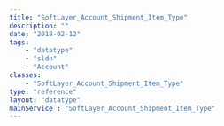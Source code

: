 ```yaml
---
title: "SoftLayer_Account_Shipment_Item_Type"
description: ""
date: "2018-02-12"
tags:
    - "datatype"
    - "sldn"
    - "Account"
classes:
    - "SoftLayer_Account_Shipment_Item_Type"
type: "reference"
layout: "datatype"
mainService : "SoftLayer_Account_Shipment_Item_Type"
---
```

